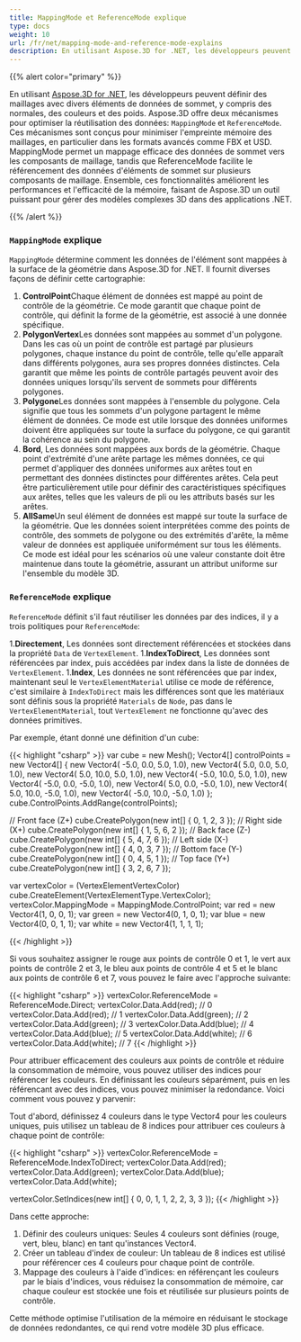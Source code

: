 ```yaml
---
title: MappingMode et ReferenceMode explique
type: docs
weight: 10
url: /fr/net/mapping-mode-and-reference-mode-explains
description: En utilisant Aspose.3D for .NET, les développeurs peuvent définir un maillage avec divers éléments de données de sommet, ici nous expliquons comment mapper les données au composant de maillage et resuze les données.
---
```

{{% alert color="primary" %}}

En utilisant [Aspose.3D for .NET](https://products.aspose.com/3d/net/), les développeurs peuvent définir des maillages avec divers éléments de données de sommet, y compris des normales, des couleurs et des poids. Aspose.3D offre deux mécanismes pour optimiser la réutilisation des données: `MappingMode` et `ReferenceMode`. Ces mécanismes sont conçus pour minimiser l'empreinte mémoire des maillages, en particulier dans les formats avancés comme FBX et USD. MappingMode permet un mappage efficace des données de sommet vers les composants de maillage, tandis que ReferenceMode facilite le référencement des données d'éléments de sommet sur plusieurs composants de maillage. Ensemble, ces fonctionnalités améliorent les performances et l'efficacité de la mémoire, faisant de Aspose.3D un outil puissant pour gérer des modèles complexes 3D dans des applications .NET.

{{% /alert %}}



###  `MappingMode` explique

 `MappingMode` détermine comment les données de l'élément sont mappées à la surface de la géométrie dans Aspose.3D for .NET. Il fournit diverses façons de définir cette cartographie:

1. **ControlPoint**Chaque élément de données est mappé au point de contrôle de la géométrie. Ce mode garantit que chaque point de contrôle, qui définit la forme de la géométrie, est associé à une donnée spécifique.
1. **PolygonVertex**Les données sont mappées au sommet d'un polygone. Dans les cas où un point de contrôle est partagé par plusieurs polygones, chaque instance du point de contrôle, telle qu'elle apparaît dans différents polygones, aura ses propres données distinctes. Cela garantit que même les points de contrôle partagés peuvent avoir des données uniques lorsqu'ils servent de sommets pour différents polygones.
1. **Polygone**Les données sont mappées à l'ensemble du polygone. Cela signifie que tous les sommets d'un polygone partagent le même élément de données. Ce mode est utile lorsque des données uniformes doivent être appliquées sur toute la surface du polygone, ce qui garantit la cohérence au sein du polygone.
1. **Bord**, Les données sont mappées aux bords de la géométrie. Chaque point d'extrémité d'une arête partage les mêmes données, ce qui permet d'appliquer des données uniformes aux arêtes tout en permettant des données distinctes pour différentes arêtes. Cela peut être particulièrement utile pour définir des caractéristiques spécifiques aux arêtes, telles que les valeurs de pli ou les attributs basés sur les arêtes.
1. **AllSame**Un seul élément de données est mappé sur toute la surface de la géométrie. Que les données soient interprétées comme des points de contrôle, des sommets de polygone ou des extrémités d'arête, la même valeur de données est appliquée uniformément sur tous les éléments. Ce mode est idéal pour les scénarios où une valeur constante doit être maintenue dans toute la géométrie, assurant un attribut uniforme sur l'ensemble du modèle 3D.




###  `ReferenceMode` explique
 `ReferenceMode` définit s'il faut réutiliser les données par des indices, il y a trois politiques pour `ReferenceMode`:

1.**Directement**, Les données sont directement référencées et stockées dans la propriété `Data` de `VertexElement`.
1.**IndexToDirect**, Les données sont référencées par index, puis accédées par index dans la liste de données de `VertexElement`.
1.**Index**, Les données ne sont référencées que par index, maintenant seul le `VertexElementMaterial` utilise ce mode de référence, c'est similaire à `IndexToDirect` mais les différences sont que les matériaux sont définis sous la propriété `Materials` de `Node`, pas dans le `VertexElementMaterial`, tout `VertexElement` ne fonctionne qu'avec des données primitives.



Par exemple, étant donné une définition d'un cube:

{{< highlight "csharp" >}}
var cube = new Mesh();
Vector4[] controlPoints = new Vector4[]
{
    new Vector4( -5.0, 0.0, 5.0, 1.0),
    new Vector4( 5.0, 0.0, 5.0, 1.0),
    new Vector4( 5.0, 10.0, 5.0, 1.0),
    new Vector4( -5.0, 10.0, 5.0, 1.0),
    new Vector4( -5.0, 0.0, -5.0, 1.0),
    new Vector4( 5.0, 0.0, -5.0, 1.0),
    new Vector4( 5.0, 10.0, -5.0, 1.0),
    new Vector4( -5.0, 10.0, -5.0, 1.0)
};
cube.ControlPoints.AddRange(controlPoints);

// Front face (Z+)
cube.CreatePolygon(new int[] { 0, 1, 2, 3 });
// Right side (X+)
cube.CreatePolygon(new int[] { 1, 5, 6, 2 });
// Back face (Z-)
cube.CreatePolygon(new int[] { 5, 4, 7, 6 });
// Left side (X-)
cube.CreatePolygon(new int[] { 4, 0, 3, 7 });
// Bottom face (Y-)
cube.CreatePolygon(new int[] { 0, 4, 5, 1 });
// Top face (Y+)
cube.CreatePolygon(new int[] { 3, 2, 6, 7 });

var vertexColor = (VertexElementVertexColor) cube.CreateElement(VertexElementType.VertexColor);
vertexColor.MappingMode = MappingMode.ControlPoint;
var red = new Vector4(1, 0, 0, 1);
var green = new Vector4(0, 1, 0, 1);
var blue = new Vector4(0, 0, 1, 1);
var white = new Vector4(1, 1, 1, 1);

{{< /highlight >}}

Si vous souhaitez assigner le rouge aux points de contrôle 0 et 1, le vert aux points de contrôle 2 et 3, le bleu aux points de contrôle 4 et 5 et le blanc aux points de contrôle 6 et 7, vous pouvez le faire avec l'approche suivante:

{{< highlight "csharp" >}}
vertexColor.ReferenceMode = ReferenceMode.Direct;
vertexColor.Data.Add(red); // 0
vertexColor.Data.Add(red); // 1
vertexColor.Data.Add(green); // 2
vertexColor.Data.Add(green); // 3
vertexColor.Data.Add(blue); // 4
vertexColor.Data.Add(blue); // 5
vertexColor.Data.Add(white); // 6
vertexColor.Data.Add(white); // 7
{{< /highlight >}}

Pour attribuer efficacement des couleurs aux points de contrôle et réduire la consommation de mémoire, vous pouvez utiliser des indices pour référencer les couleurs. En définissant les couleurs séparément, puis en les référencant avec des indices, vous pouvez minimiser la redondance. Voici comment vous pouvez y parvenir:

Tout d'abord, définissez 4 couleurs dans le type Vector4 pour les couleurs uniques, puis utilisez un tableau de 8 indices pour attribuer ces couleurs à chaque point de contrôle:

{{< highlight "csharp" >}}
vertexColor.ReferenceMode = ReferenceMode.IndexToDirect;
vertexColor.Data.Add(red);
vertexColor.Data.Add(green);
vertexColor.Data.Add(blue);
vertexColor.Data.Add(white);

vertexColor.SetIndices(new int[] { 0, 0, 1, 1, 2, 2, 3, 3 });
{{< /highlight >}}

Dans cette approche:

1. Définir des couleurs uniques: Seules 4 couleurs sont définies (rouge, vert, bleu, blanc) en tant qu'instances Vector4.
1. Créer un tableau d'index de couleur: Un tableau de 8 indices est utilisé pour référencer ces 4 couleurs pour chaque point de contrôle.
1. Mappage des couleurs à l'aide d'indices: en référençant les couleurs par le biais d'indices, vous réduisez la consommation de mémoire, car chaque couleur est stockée une fois et réutilisée sur plusieurs points de contrôle.

Cette méthode optimise l'utilisation de la mémoire en réduisant le stockage de données redondantes, ce qui rend votre modèle 3D plus efficace.